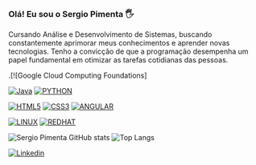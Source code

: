 ### Olá! Eu sou o Sergio Pimenta 🖐️ 
Cursando Análise e Desenvolvimento de Sistemas, buscando constantemente aprimorar meus conhecimentos e aprender novas tecnologias. Tenho a convicção de que a programação desempenha um papel fundamental em otimizar as tarefas cotidianas das pessoas.

.[![Google Cloud Computing Foundations]


[![Java](https://img.shields.io/badge/Java-ED8B00?style=for-the-badge&logo=openjdk&logoColor=white)](https://github.com/p1m3nt4) [![PYTHON](https://img.shields.io/badge/Python-14354C?style=for-the-badge&logo=python&logoColor=white)](https://github.com/p1m3nt4)

[![HTML5](https://img.shields.io/badge/HTML5-E34F26?style=for-the-badge&logo=html5&logoColor=white)](https://github.com/p1m3nt4)
[![CSS3](https://img.shields.io/badge/CSS3-1572B6?style=for-the-badge&logo=css3&logoColor=white)](https://github.com/p1m3nt4)
[![ANGULAR](https://img.shields.io/badge/Angular-DD0031?style=for-the-badge&logo=angular&logoColor=white)](https://github.com/p1m3nt4)


[![LINUX](https://img.shields.io/badge/Linux-FCC624?style=for-the-badge&logo=linux&logoColor=black)](https://github.com/p1m3nt4)
[![REDHAT](https://img.shields.io/badge/Red%20Hat-EE0000?style=for-the-badge&logo=redhat&logoColor=white)](https://github.com/p1m3nt4)


![Sergio Pimenta GitHub stats](https://github-readme-stats.vercel.app/api?username=p1m3nt4&show_icons=true&theme=dracula)    ![Top Langs](https://github-readme-stats.vercel.app/api/top-langs/?username=p1m3nt4&hide_progress=true)

[![Linkedin](https://img.shields.io/badge/LinkedIn-0077B5?style=for-the-badge&logo=linkedin&logoColor=white)](https://www.linkedin.com/in/antonio-pimenta-80aa10273/)  
